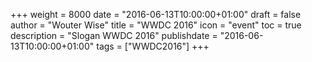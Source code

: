 +++
weight = 8000
date = "2016-06-13T10:00:00+01:00"
draft = false
author = "Wouter Wise"
title = "WWDC 2016"
icon = "event"
toc = true
description = "Slogan WWDC 2016"
publishdate = "2016-06-13T10:00:00+01:00"
tags = ["WWDC2016"]
+++
